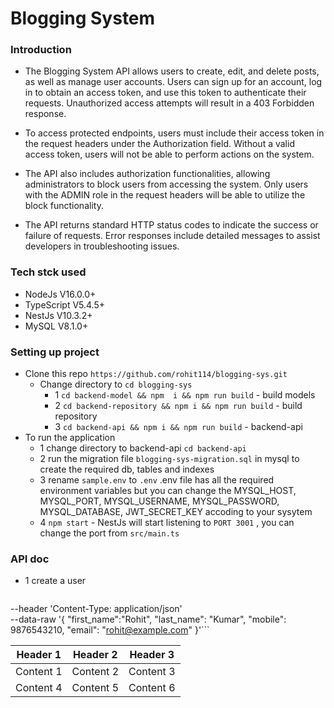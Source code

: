 # Blogging System


### Introduction
* The Blogging System API allows users to create, edit, and delete posts, as well as manage user accounts. Users can sign up for an account, log in to obtain an access token, and use this token to authenticate their requests. Unauthorized access attempts will result in a 403 Forbidden response.

* To access protected endpoints, users must include their access token in the request headers under the Authorization field. Without a valid access token, users will not be able to perform actions on the system.

* The API also includes authorization functionalities, allowing administrators to block users from accessing the system. Only users with the ADMIN role in the request headers will be able to utilize the block functionality.

* The API returns standard HTTP status codes to indicate the success or failure of requests. Error responses include detailed messages to assist developers in troubleshooting issues.

### Tech stck used
* NodeJs V16.0.0+
* TypeScript V5.4.5+
* NestJs V10.3.2+
* MySQL V8.1.0+

### Setting up project
* Clone this repo `https://github.com/rohit114/blogging-sys.git`
    * Change directory to `cd blogging-sys`
        * 1 `cd backend-model && npm  i && npm run build` - build models
        * 2 `cd backend-repository && npm i && npm run build` - build repository 
        * 3 `cd backend-api && npm i && npm run build` - backend-api
* To run the application
    * 1 change directory to backend-api `cd backend-api`
    * 2 run the migration file  `blogging-sys-migration.sql` in mysql to create the required db, tables and indexes
    * 3 rename `sample.env` to `.env`
        .env file has all the required environment variables but you can change the MYSQL_HOST, MYSQL_PORT, MYSQL_USERNAME, MYSQL_PASSWORD, MYSQL_DATABASE, JWT_SECRET_KEY accoding to your sysytem
    * 4 `npm start`  - NestJs will start listening to `PORT 3001` , you can change the port from `src/main.ts`

### API doc
* 1 create a user
    ```curl --location 'localhost:3001/apis/blogging-sys/v1/user/create' \
--header 'Content-Type: application/json' \
--data-raw '{
    "first_name":"Rohit",
    "last_name": "Kumar",
    "mobile": 9876543210,
    "email": "rohit@example.com"
}'```


    


| Header 1 | Header 2 | Header 3 |
|----------|----------|----------|
| Content 1| Content 2| Content 3|
| Content 4| Content 5| Content 6|